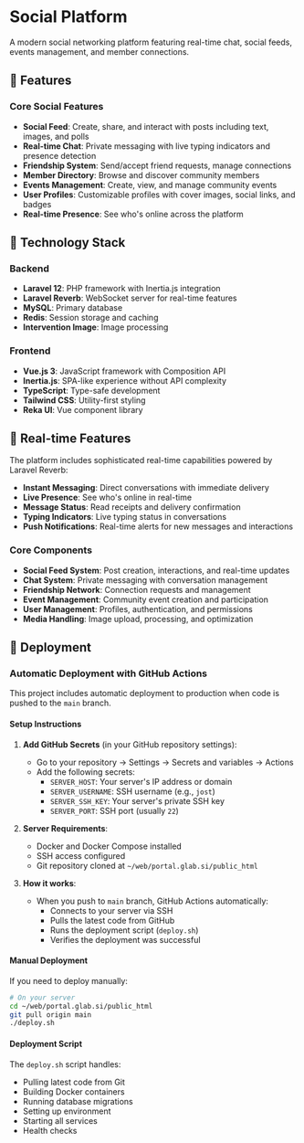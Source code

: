 # Social Platform

A modern social networking platform featuring real-time chat, social feeds, events management, and member connections.

## 🚀 Features

### Core Social Features

- **Social Feed**: Create, share, and interact with posts including text, images, and polls
- **Real-time Chat**: Private messaging with live typing indicators and presence detection
- **Friendship System**: Send/accept friend requests, manage connections
- **Member Directory**: Browse and discover community members
- **Events Management**: Create, view, and manage community events
- **User Profiles**: Customizable profiles with cover images, social links, and badges
- **Real-time Presence**: See who's online across the platform

## 🔧 Technology Stack

### Backend

- **Laravel 12**: PHP framework with Inertia.js integration
- **Laravel Reverb**: WebSocket server for real-time features
- **MySQL**: Primary database
- **Redis**: Session storage and caching
- **Intervention Image**: Image processing

### Frontend

- **Vue.js 3**: JavaScript framework with Composition API
- **Inertia.js**: SPA-like experience without API complexity
- **TypeScript**: Type-safe development
- **Tailwind CSS**: Utility-first styling
- **Reka UI**: Vue component library

## 💬 Real-time Features

The platform includes sophisticated real-time capabilities powered by Laravel Reverb:

- **Instant Messaging**: Direct conversations with immediate delivery
- **Live Presence**: See who's online in real-time
- **Message Status**: Read receipts and delivery confirmation
- **Typing Indicators**: Live typing status in conversations
- **Push Notifications**: Real-time alerts for new messages and interactions

### Core Components

- **Social Feed System**: Post creation, interactions, and real-time updates
- **Chat System**: Private messaging with conversation management
- **Friendship Network**: Connection requests and management
- **Event Management**: Community event creation and participation
- **User Management**: Profiles, authentication, and permissions
- **Media Handling**: Image upload, processing, and optimization

## 🚀 Deployment

### Automatic Deployment with GitHub Actions

This project includes automatic deployment to production when code is pushed to the `main` branch.

#### Setup Instructions

1. **Add GitHub Secrets** (in your GitHub repository settings):
   - Go to your repository → Settings → Secrets and variables → Actions
   - Add the following secrets:
     - `SERVER_HOST`: Your server's IP address or domain
     - `SERVER_USERNAME`: SSH username (e.g., `jost`)
     - `SERVER_SSH_KEY`: Your server's private SSH key
     - `SERVER_PORT`: SSH port (usually `22`)

2. **Server Requirements**:
   - Docker and Docker Compose installed
   - SSH access configured
   - Git repository cloned at `~/web/portal.glab.si/public_html`

3. **How it works**:
   - When you push to `main` branch, GitHub Actions automatically:
     - Connects to your server via SSH
     - Pulls the latest code from GitHub
     - Runs the deployment script (`deploy.sh`)
     - Verifies the deployment was successful

#### Manual Deployment

If you need to deploy manually:

```bash
# On your server
cd ~/web/portal.glab.si/public_html
git pull origin main
./deploy.sh
```

#### Deployment Script

The `deploy.sh` script handles:
- Pulling latest code from Git
- Building Docker containers
- Running database migrations
- Setting up environment
- Starting all services
- Health checks
